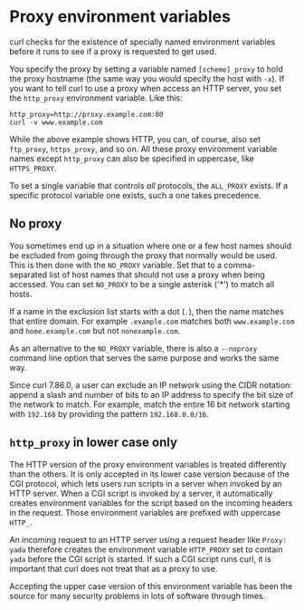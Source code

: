 # Proxy environment variables

curl checks for the existence of specially named environment variables before
it runs to see if a proxy is requested to get used.

You specify the proxy by setting a variable named `[scheme]_proxy` to hold the
proxy hostname (the same way you would specify the host with `-x`). If you
want to tell curl to use a proxy when access an HTTP server, you set the
`http_proxy` environment variable. Like this:

    http_proxy=http://proxy.example.com:80
    curl -v www.example.com

While the above example shows HTTP, you can, of course, also set `ftp_proxy`,
`https_proxy`, and so on. All these proxy environment variable names except
`http_proxy` can also be specified in uppercase, like `HTTPS_PROXY`.

To set a single variable that controls *all* protocols, the `ALL_PROXY`
exists. If a specific protocol variable one exists, such a one takes
precedence.

## No proxy

You sometimes end up in a situation where one or a few host names should be
excluded from going through the proxy that normally would be used. This is
then done with the `NO_PROXY` variable. Set that to a comma- separated list of
host names that should not use a proxy when being accessed. You can set
`NO_PROXY` to be a single asterisk ('\*') to match all hosts.

If a name in the exclusion list starts with a dot (`.`), then the name matches
that entire domain. For example `.example.com` matches both `www.example.com`
and `home.example.com` but not `nonexample.com`.

As an alternative to the `NO_PROXY` variable, there is also a `--noproxy`
command line option that serves the same purpose and works the same way.

Since curl 7.86.0, a user can exclude an IP network using the CIDR notation:
append a slash and number of bits to an IP address to specify the bit size of
the network to match. For example, match the entire 16 bit network starting
with `192.168` by providing the pattern `192.168.0.0/16`.

## `http_proxy` in lower case only

The HTTP version of the proxy environment variables is treated differently
than the others. It is only accepted in its lower case version because of the
CGI protocol, which lets users run scripts in a server when invoked by an HTTP
server. When a CGI script is invoked by a server, it automatically creates
environment variables for the script based on the incoming headers in the
request. Those environment variables are prefixed with uppercase `HTTP_`.

An incoming request to an HTTP server using a request header like `Proxy:
yada` therefore creates the environment variable `HTTP_PROXY` set to contain
`yada` before the CGI script is started. If such a CGI script runs curl, it is
important that curl does not treat that as a proxy to use.

Accepting the upper case version of this environment variable has been the
source for many security problems in lots of software through times.

